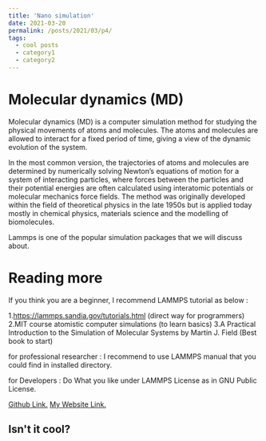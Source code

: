 ```yaml
---
title: 'Nano simulation'
date: 2021-03-20
permalink: /posts/2021/03/p4/
tags:
  - cool posts
  - category1
  - category2
---
```


Molecular dynamics (MD)
======
Molecular dynamics (MD) is a computer simulation method for studying the physical movements of atoms and molecules. The atoms and molecules are allowed to interact for a fixed period of time, giving a view of the dynamic evolution of the system.

In the most common version, the trajectories of atoms and molecules are determined by numerically solving Newton’s equations of motion for a system of interacting particles, where forces between the particles and their potential energies are often calculated using interatomic potentials or molecular mechanics force fields. The method was originally developed within the field of theoretical physics in the late 1950s but is applied today mostly in chemical physics, materials science and the modelling of biomolecules.

Lammps is one of the popular simulation packages that we will discuss about.

Reading more
======
If you think you are a beginner, I recommend LAMMPS tutorial as below :

1.https://lammps.sandia.gov/tutorials.html (direct way for programmers)
2.MIT course atomistic computer simulations (to learn basics)
3.A Practical Introduction to the Simulation of Molecular Systems by Martin J. Field (Best book to start)

for professional researcher :
I recommend to use LAMMPS manual that you could find in installed directory.

for Developers :
Do What you like under LAMMPS License as in GNU Public License.

<a href="https://github.com/bakhshiali/Nano-Simulation">Github Link.</a>
<a href="https://bakhshiali.com/course-list/m-sc-nanotechnology/modeling-and-simulation-of-nano-systems/lectures/">My Website Link.</a>

Isn't it cool?
------